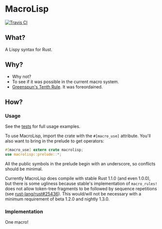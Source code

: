 # MacroLisp

[![Travis CI](https://travis-ci.org/durka/macrolisp.svg)](https://travis-ci.org/durka/macrolisp)

## What?

A Lispy syntax for Rust.

## Why?

- Why not?
- To see if it was possible in the current macro system.
- [Greenspun's Tenth Rule](https://en.wikipedia.org/wiki/Greenspun%27s_tenth_rule). It was foreordained.

## How?

### Usage

See the [tests](tests/test.rs) for full usage examples.

To use MacroLisp, import the crate with the `#[macro_use]` attribute. You'll also want to bring in the prelude to get operators:

```rust
#[macro_use] extern crate macrolisp;
use macrolisp::prelude::*;
```

All the public symbols in the prelude begin with an underscore, so conflicts should be minimal.

Currently MacroLisp does compile with stable Rust 1.1.0 (and even 1.0.0), but there is some ugliness because stable's implementation of `macro_rules!` does not allow token-tree fragments to be followed by sequence repetitions (see [rust-lang/rust#25436](https://github.com/rust-lang/rust/issues/25436)). This would/will not be necessary with a minimum requirement of beta 1.2.0 and nightly 1.3.0.

### Implementation

One macro!

